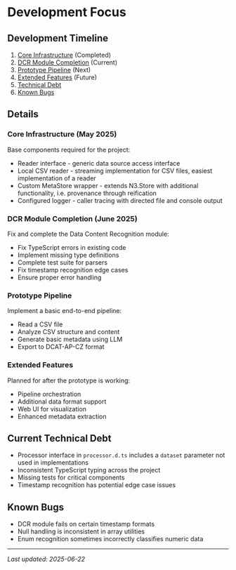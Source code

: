 # Development Focus

## Development Timeline

1. [Core Infrastructure](#core-infrastructure-may-2025) (Completed) 
2. [DCR Module Completion](#dcr-module-completion-june-2025) (Current)
3. [Prototype Pipeline](#prototype-pipeline) (Next)
4. [Extended Features](#extended-features) (Future)
5. [Technical Debt](#current-technical-debt)
6. [Known Bugs](#known-bugs)

## Details

### Core Infrastructure (May 2025)

Base components required for the project:

- Reader interface - generic data source access interface
- Local CSV reader - streaming implementation for CSV files, easiest implementation of a reader
- Custom MetaStore wrapper - extends N3.Store with additional functionality, i.e. provenance through reification
- Configured logger - caller tracing with directed file and console output

### DCR Module Completion (June 2025)

Fix and complete the Data Content Recognition module:

- Fix TypeScript errors in existing code
- Implement missing type definitions
- Complete test suite for parsers
- Fix timestamp recognition edge cases
- Ensure proper error handling

### Prototype Pipeline

Implement a basic end-to-end pipeline:

- Read a CSV file
- Analyze CSV structure and content
- Generate basic metadata using LLM
- Export to DCAT-AP-CZ format

### Extended Features

Planned for after the prototype is working:

- Pipeline orchestration
- Additional data format support
- Web UI for visualization
- Enhanced metadata extraction

## Current Technical Debt

- Processor interface in `processor.d.ts` includes a `dataset` parameter not used in implementations
- Inconsistent TypeScript typing across the project
- Missing tests for critical components
- Timestamp recognition has potential edge case issues

## Known Bugs

- DCR module fails on certain timestamp formats
- Null handling is inconsistent in array utilities
- Enum recognition sometimes incorrectly classifies numeric data

---

*Last updated: 2025-06-22*
